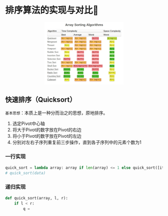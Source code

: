 # 排序算法的实现与对比🎢
<div align="center">
    <img src="./images/排序算法对比.webp" width="50%">
</div>

## 快速排序（Quicksort）

`基本思想`：本质上是一种分而治之的思想，原地排序。

1. 选定Pivot中心轴
2. 将大于Pivot的数字放在Pivot的右边
3. 将小于Pivot的数字放在Pivot的左边
4. 分别对左右子序列重复前三步操作，直到各子序列中的元素个数为1

### 一行实现

```python
quick_sort = lambda array: array if len(array) <= 1 else quick_sort([item for item in array[1:] if item <= array[0]]) + [array[0]] + quick_sort([item for item in array[1:] if item > array[0]])
# quick_sort(data)
```

### 递归实现

```python
def quick_sort(array, l, r):
    if l < r:
        q = 
```
